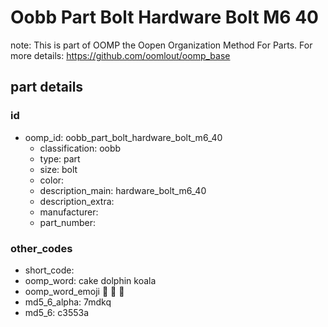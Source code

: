 # Oobb Part Bolt Hardware Bolt M6 40  

note: This is part of OOMP the Oopen Organization Method For Parts. For more details: https://github.com/oomlout/oomp_base

##  part details





### id
* oomp_id: oobb_part_bolt_hardware_bolt_m6_40
  * classification: oobb
  * type: part
  * size: bolt
  * color: 
  * description_main: hardware_bolt_m6_40
  * description_extra: 
  * manufacturer: 
  * part_number: 

### other_codes
* short_code: 
* oomp_word: cake dolphin koala
* oomp_word_emoji :cake: :dolphin: :koala:
* md5_6_alpha: 7mdkq
* md5_6: c3553a